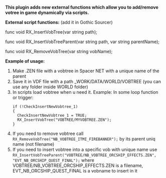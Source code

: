 **This plugin adds new external functions which allow you to add/remove votree in game dynamically via scripts.**


**External script functions:** (add it in Gothic Sourcer)

func void RX_InsertVobTree(var string path);

func void RX_InsertVobTreeParent(var string path, var string parentName);

func void RX_RemoveVobTree(var string vobName);



**Example of usage:**

1. Make .ZEN file with a vobtree in Spacer NET with a unique name of the parent
2. Save it in VDF file with a path _WORK/DATA/WORLD/VOBTREE (you can use any folder inside WORLD folder)
3. In scripts load vobtree when u need it.
   Example:
   In some loop function or trigger:
   ```
   if (!CheckInsertNewVobtree_1)
   {
     CheckInsertNewVobtree_1 = TRUE;
     RX_InsertVobTree("VOBTREE/MYVOBTREE.ZEN");
   }
   ```
4. If you need to remove vobtree call ```RX_RemoveVobTree("NB_VOBTREE_ITMI_FIREBANNER");``` by its parent uniq name (not filename)
5. If you need to insert vobtree into a specific vob with unique name use ```RX_InsertVobTreeParent("VOBTREE/NB_VOBTREE_ORCSHIP_EFFECTS.ZEN", "EVT_NB_ORCSHIP_QUEST_FINAL");``` where VOBTREE/NB_VOBTREE_ORCSHIP_EFFECTS.ZEN is a filename, EVT_NB_ORCSHIP_QUEST_FINAL is a vobname to insert in it
   

